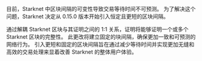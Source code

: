 目前，Starknet 中区块间隔的可变性导致交易等待时间不可预测。 为了解决这个问题，Starknet 决定从 0.15.0 版本开始引入恒定且更短的区块间隔。

通过解耦 Starknet 区块与其证明之间的 1:1 关系，证明将能够证明一个或多个 Starknet 区块的完整性。 此更改将建立固定的块间隔，确保更加一致和可预测的网络行为。 引入更短和固定的区块间隔旨在通过减少等待时间并实现更加无缝和高效的交易处理来显着改善 Starknet 的整体用户体验。